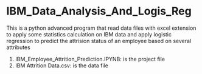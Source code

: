 # IBM_Data_Analysis_And_Logis_Reg

This is a python advanced program that read data files with excel extension to apply some statistics calculation on IBM data and apply logistic regression to predict the attrision status of an employee based on several attributes

1. IBM_Employee_Attrition_Prediction.IPYNB: is the project file
2. IBM Attrition Data.csv: is the data file
